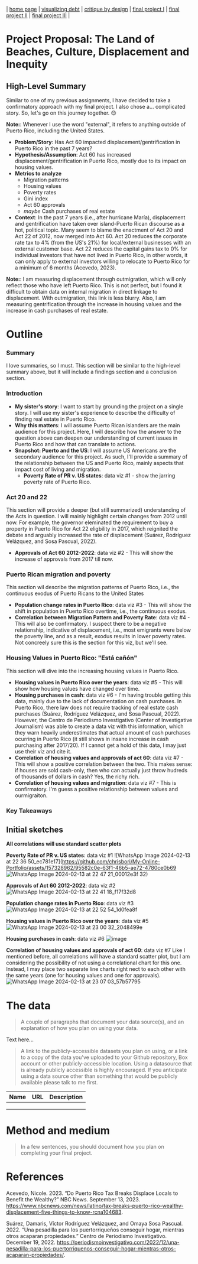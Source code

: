 | [home page](https://chrisbori.github.io/My-Online-Portfolio/) | [visualizing debt](https://chrisbori.github.io/My-Online-Portfolio/visualizing-government-debt) | [critique by design](https://chrisbori.github.io/My-Online-Portfolio/critique-by-design) | [final project I](final-project-part-one) | [final project II](final-project-part-two) | [final project III](final-project-part-three) |

# Project Proposal: The Land of Beaches, Culture, Displacement and Inequity

## High-Level Summary
Similar to one of my previous assignments, I have decided to take a confirmatory approach with my final project. I also chose a... complicated story. So, let's go on this journey together. :blush:

**Note:**: Whenever I use the word "external", it refers to anything outside of Puerto Rico, including the United States. 

*  **Problem/Story**: Has Act 60 impacted displacement/gentrification in Puerto Rico in the past 7 years? 
*  **Hypothesis/Assumption**: Act 60 has increased displacement/gentrification in Puerto Rico, mostly due to its impact on housing values.
*  **Metrics to analyze**
   - Migration patterns
   - Housing values
   - Poverty rates
   - Gini index
   - Act 60 approvals
   - _maybe_ Cash purchases of real estate
* **Context**: In the past 7 years (i.e., after hurricane María), displacement and gentrification have taken over island-Puerto Rican discourse as a hot, political topic. Many seem to blame the enactment of Act 20 and Act 22 of 2012, now merged into Act 60. Act 20 reduces the corporate rate tax to 4% (from the US's 21%) for local/external businesses with an external customer base. Act 22 reduces the capital gains tax to 0% for individual investors that have not lived in Puerto Rico, in other words, it can only apply to external investors willing to relocate to Puerto Rico for a minimum of 6 months (Acevedo, 2023). 

**Note:**: I am measuring displacement through outmigration, which will only reflect those who have left Puerto Rico. This is not perfect, but I found it difficult to obtain data on internal migration in direct linkage to displacement. With outmigration, this link is less blurry. Also, I am measuring gentrification through the increase in housing values and the increase in cash purchases of real estate. 

# Outline
### Summary 
I love summaries, so I  must. This section will be similar to the high-level summary above, but it will include a findings section and a conclusion section. 

### Introduction
* **My sister's story**: I want to start by grounding the project on a single story. I will use my sister's experience to describe the difficulty of finding real estate in Puerto Rico.
* **Why this matters**: I will assume Puerto Rican islanders are the main audience for this project. Here, I will describe how the answer to the question above can deepen our understanding of current issues in Puerto Rico and how that can translate to actions.
* **Snapshot: Puerto and the US**: I will assume US Americans are the secondary audience for this project. As such, I'll provide a summary of the relationship between the US and Puerto Rico, mainly aspects that impact cost of living and migration.  
  - **Poverty Rate of PR v. US states**: data viz #1 - show the jarring poverty rate of Puerto Rico. 

### Act 20 and 22
This section will provide a deeper (but still summarized) understanding of the Acts in question. I will mainly highlight certain changes from 2012 until now. For example, the governor eleminated the requirement to buy a property in Puerto Rico for Act 22 eligbility in 2017, which reignited the debate and arguably increased the rate of displacement (Suárez, Rodríguez Velázquez, and Sosa Pascual, 2022).
* **Approvals of Act 60 2012-2022**: data viz #2 - This will show the increase of approvals from 2017 till now.

### Puerto Rican migration and poverty
This section wil describe the migration patterns of Puerto Rico, i.e., the continuous exodus of Puerto Ricans to the United States
* **Population change rates in Puerto Rico**: data viz #3 - This will show the shift in population in Puerto Rico overtime, i.e., the continuous exodus. 
* **Correlation between Migration Pattern and Poverty Rate**: data viz #4 - This will also be confirmatory. I suspect there to be a negative relationship, indicative of displacement, i.e., most emigrants were below the poverty line, and as a result, exodus results in lower poverty rates. Not concreely sure this is the section for this viz, but we'll see.

### Housing Values in Puerto Rico: "Está cañón"
This section will dive into the increasing housing values in Puerto Rico. 
* **Housing values in Puerto Rico over the years**: data viz #5 - This will show how housing values have changed over time.
* **Housing purchases in cash**: data viz #6 - I'm having trouble getting this data, mainly due to the lack of documentation on cash purchases. In Puerto Rico, there law does not require tracking of real estate cash purchases (Suárez, Rodríguez Velázquez, and Sosa Pascual, 2022). However, the Centro de Periodismo Investigativo (Center of Investigative Journalism) was able to create a data viz with this information, which they warn heavily underestimates that actual amount of cash purchases ocurring in Puerto Rico (it still shows in insane increase in cash purchasing after 2017/20). If I cannot get a hold of this data, I may just use their viz and cite it.
* **Correlation of housing values and approvals of act 60**: data viz #7 - This will show a positive correlation between the two. This makes sense: if houses are sold cash-only, then who can actually just throw hudreds of thousands of dollars in cash? Yes, the richy rich. 
* **Correlation of housing values and migration**: data viz #7 - This is confirmatory. I'm guess a positive relationship between values and ourmigraiton. 

### Key Takeaways

## Initial sketches
**All correlations will use standard scatter plots**

**Poverty Rate of PR v. US states**: data viz #1 
![WhatsApp Image 2024-02-13 at 22 36 50_ec781e17](https://github.com/chrisbori/My-Online-Portfolio/assets/157328962/95582c0e-63f1-46b5-ae72-4780ce0b69
![WhatsApp Image 2024-02-13 at 22 47 21_00012e3f](https://github.com/chrisbori/My-Online-Portfolio/assets/157328962/e0df9186-433a-41bc-b037-1e5564f37cdc)
32)

**Approvals of Act 60 2012-2022**: data viz #2 
![WhatsApp Image 2024-02-13 at 22 41 18_f17f32d8](https://github.com/chrisbori/My-Online-Portfolio/assets/157328962/f9f520f2-8104-466c-b59f-cd8b54163ec3)

**Population change rates in Puerto Rico**: data viz #3 
![WhatsApp Image 2024-02-13 at 22 52 54_1d0fea8f](https://github.com/chrisbori/My-Online-Portfolio/assets/157328962/0ea9f3b4-94cd-4b5e-9131-d74e084e3fd0)

**Housing values in Puerto Rico over the years**: data viz #5 
![WhatsApp Image 2024-02-13 at 23 00 32_2048499e](https://github.com/chrisbori/My-Online-Portfolio/assets/157328962/ab3092ce-bd49-4617-a710-3a2754fd04d6)

**Housing purchases in cash**: data viz #6 
![image](https://github.com/chrisbori/My-Online-Portfolio/assets/157328962/42197274-62c7-4ce4-9dea-b24d6b7f25d5)

**Correlation of housing values and approvals of act 60**: data viz #7 
Like I mentioned before, all correlations will have a standard scatter plot, but I am considering the possibility of not using a correlational chart for this one. Instead, I may place two separate line charts right nect to each other with the same years (one for housing values and one for approvals).
![WhatsApp Image 2024-02-13 at 23 07 03_57b57795](https://github.com/chrisbori/My-Online-Portfolio/assets/157328962/db5ca4df-d8cc-472e-ba26-f8b97e67f8e2)

# The data
> A couple of paragraphs that document your data source(s), and an explanation of how you plan on using your data. 

Text here...

> A link to the publicly-accessible datasets you plan on using, or a link to a copy of the data you've uploaded to your Github repository, Box account or other publicly-accessible location. Using a datasource that is already publicly accessible is highly encouraged.  If you anticipate using a data source other than something that would be publicly available please talk to me first. 

| Name | URL | Description |
|------|-----|-------------|
|      |     |             |
|      |     |             |
|      |     |             |

# Method and medium
> In a few sentences, you should document how you plan on completing your final project. 

# References
Acevedo, Nicole. 2023. “Do Puerto Rico Tax Breaks Displace Locals to Benefit the Wealthy?” NBC News. September 13, 2023. https://www.nbcnews.com/news/latino/tax-breaks-puerto-rico-wealthy-displacement-five-things-to-know-rcna104683.

Suárez, Damaris, Víctor Rodríguez Velázquez, and Omaya Sosa Pascual. 2022. “Una pesadilla para los puertorriqueños conseguir hogar, mientras otros acaparan propiedades.” Centro de Periodismo Investigativo. December 19, 2022. https://periodismoinvestigativo.com/2022/12/una-pesadilla-para-los-puertorriquenos-conseguir-hogar-mientras-otros-acaparan-propiedades/.

